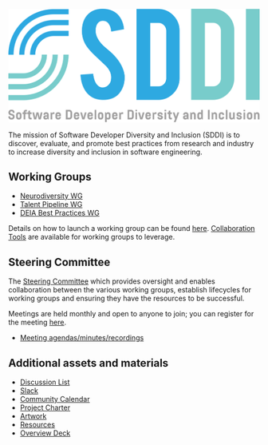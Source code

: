 ![](https://github.com/sddiproject/.github/raw/main/artwork/color/sddi-color.svg)

The mission of Software Developer Diversity and Inclusion (SDDI) is to discover, evaluate, and promote best practices from research and industry to increase diversity and inclusion in software engineering.

## Working Groups

- [Neurodiversity WG](https://github.com/sddiproject/neurodiversity-wg)
- [Talent Pipeline WG](https://github.com/sddiproject/talent-pipeline-wg)
- [DEIA Best Practices WG](https://github.com/sddiproject/deia-best-practices-wg)

Details on how to launch a working group can be found [here](https://github.com/sddiproject/.github/tree/main/working_groups.md). [Collaboration Tools](https://github.com/sddiproject/.github/tree/main/tools) are available for working groups to leverage.

## Steering Committee

The [Steering Committee](https://github.com/sddiproject/.github/tree/main/steering_committee) which provides oversight and enables collaboration between the various working groups, establish lifecycles for working groups and ensuring they have the resources to be successful. 

Meetings are held monthly and open to anyone to join; you can register for the meeting [here](https://zoom-lfx.platform.linuxfoundation.org/meeting/94251628176).

- [Meeting agendas/minutes/recordings](https://github.com/sddiproject/.github/tree/main/steering_committee/meetings)

## Additional assets and materials

- [Discussion List](https://lists.sddiproject.org/g/discuss)
- [Slack](https://slack.sddiproject.org)
- [Community Calendar](https://calendar.sddiproject.org)
- [Project Charter](https://github.com/sddiproject/.github/tree/main/charter.pdf)
- [Artwork](https://github.com/sddiproject/.github/tree/main/artwork)
- [Resources](https://github.com/sddiproject/.github/tree/main/resources.md)
- [Overview Deck](https://github.com/sddiproject/.github/tree/main/overview_deck)
